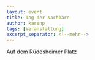 ```yaml
---
layout: event
title: Tag der Nachbarn
author: karenp
tags: [Veranstaltung]
excerpt_separator: <!--mehr-->
---
```


Auf dem Rüdesheimer Platz

